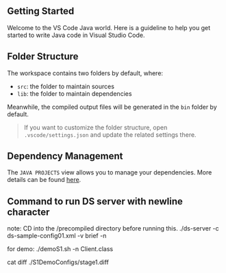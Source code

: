 ## Getting Started

Welcome to the VS Code Java world. Here is a guideline to help you get started to write Java code in Visual Studio Code.

## Folder Structure

The workspace contains two folders by default, where:

- `src`: the folder to maintain sources
- `lib`: the folder to maintain dependencies

Meanwhile, the compiled output files will be generated in the `bin` folder by default.

> If you want to customize the folder structure, open `.vscode/settings.json` and update the related settings there.

## Dependency Management

The `JAVA PROJECTS` view allows you to manage your dependencies. More details can be found [here](https://github.com/microsoft/vscode-java-dependency#manage-dependencies).


## Command to run DS server with newline character
note: CD into the /precompiled directory before running this.
./ds-server -c ds-sample-config01.xml -v brief -n

for demo:
./demoS1.sh -n Client.class

cat diff ./S1DemoConfigs/stage1.diff